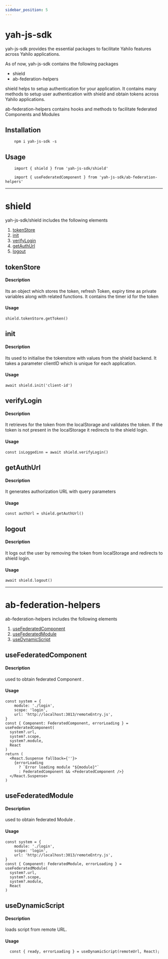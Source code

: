 ```yaml
---
sidebar_position: 5
---
```


yah-js-sdk
===========

yah-js-sdk provides the essential packages to facilitate Yahilo features across Yahilo applications.

As of now, yah-js-sdk contains the following packages
- shield
- ab-federation-helpers

shield helps to setup authentication for your application. It contains many methods to setup user authentication with shield and obtain tokens across Yahilo applications.

ab-federation-helpers contains hooks and methods to facilitate federated Components and Modules

Installation
---------------
        npm i yah-js-sdk -s

Usage
-----
        import { shield } from 'yah-js-sdk/shield'

        import { useFederatedComponent } from 'yah-js-sdk/ab-federation-helpers'

---
# shield
yah-js-sdk/shield includes the following elements
1. [tokenStore](#tokenStore)
2. [init](#init)
3. [verifyLogin](#verifyLogin)
4. [getAuthUrl](#getAuthUrl)
5. [logout](#logout)


## tokenStore

#### Description
Its an object which stores the token, refresh Token, expiry time as private variables along with related functions. It contains the timer id for the token

#### Usage
    shield.tokenStore.getToken()

## init

#### Description
Its used to initialise the tokenstore with values from the shield backend. It takes a parameter clientID which is unique for each application.

#### Usage

    await shield.init('client-id')

## verifyLogin

#### Description
It retrieves for the token from the localStorage and validates the token. If the token is not present in the localStorage it redirects to the shield login.

#### Usage

    const isLoggedinn = await shield.verifyLogin()

## getAuthUrl

#### Description
It generates authorization URL with query parameters

#### Usage

    const authUrl = shield.getAuthUrl()

## logout

#### Description
It logs out the user by removing the token from localStorage and redirects to shield login.

#### Usage

    await shield.logout()

---


# ab-federation-helpers
ab-federation-helpers includes the following elements
1. [useFederatedComponent](#useFederatedComponent)
2. [useFederatedModule](#useFederatedModule)
3. [useDynamicScript](#useDynamicScript)


## useFederatedComponent

#### Description
used to obtain federated Component . 

#### Usage

    const system = {
        module: './login',
        scope: 'login',
        url: 'http://localhost:3013/remoteEntry.js',
    }
    const { Component: FederatedComponent, errorLoading } = useFederatedComponent(
      system?.url,
      system?.scope,
      system?.module,
      React
    )
    return (
      <React.Suspense fallback={''}>
        {errorLoading
          ? `Error loading module "${module}"`
          : FederatedComponent && <FederatedComponent />}
      </React.Suspense>
    )

## useFederatedModule

#### Description
used to obtain federated Module .

#### Usage

    const system = {
        module: './login',
        scope: 'login',
        url: 'http://localhost:3013/remoteEntry.js',
    }
    const { Component: FederatedModule, errorLoading } = useFederatedModule(
      system?.url,
      system?.scope,
      system?.module,
      React
    )

## useDynamicScript

#### Description
loads script from remote URL.

#### Usage

      const { ready, errorLoading } = useDynamicScript(remoteUrl, React);
